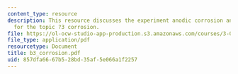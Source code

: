 ```yaml
---
content_type: resource
description: This resource discusses the experiment anodic corrosion and the EMF series
  for the topic ?3 corrosion.
file: https://ol-ocw-studio-app-production.s3.amazonaws.com/courses/3-014-materials-laboratory-fall-2006/857dfa6667b528bd35af5e066a1f2257_b3_corrosion.pdf
file_type: application/pdf
resourcetype: Document
title: b3_corrosion.pdf
uid: 857dfa66-67b5-28bd-35af-5e066a1f2257
---
```

